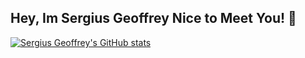 ## Hey, Im Sergius Geoffrey Nice to Meet You! 👋 

[![Sergius Geoffrey's GitHub stats](https://github-readme-stats.vercel.app/api?username=sergiusgeoffrey)](https://github.com/anuraghazra/github-readme-stats)
<!--
**sergiusgeoffrey/sergiusgeoffrey** is a ✨ _special_ ✨ repository because its `README.md` (this file) appears on your GitHub profile.

Here are some ideas to get you started:

- 🔭 I’m currently working on ...
- 🌱 I’m currently learning ...
- 👯 I’m looking to collaborate on ...
- 🤔 I’m looking for help with ...
- 💬 Ask me about ...
- 📫 How to reach me: ...
- 😄 Pronouns: ...
- ⚡ Fun fact: ...
-->
